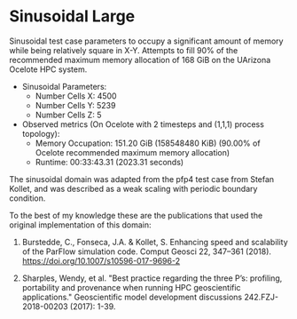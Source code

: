 # Sinusoidal Large
Sinusoidal test case parameters to occupy a significant amount of memory while
being relatively square in X-Y.
Attempts to fill 90% of the recommended maximum memory allocation of 168 GiB on
the UArizona Ocelote HPC system.

* Sinusoidal Parameters:
  + Number Cells X: 4500
  + Number Cells Y: 5239
  + Number Cells Z: 5
* Observed metrics (On Ocelote with 2 timesteps and (1,1,1) process topology):
  + Memory Occupation: 151.20 GiB (158548480 KiB) (90.00% of Ocelote recommended
    maximum memory allocation)
  + Runtime: 00:33:43.31 (2023.31 seconds)

The sinusoidal domain was adapted from the pfp4 test case from Stefan Kollet,
and was described as a weak scaling with periodic boundary condition.

To the best of my knowledge these are the publications that used the original
implementation of this domain:
1. Burstedde, C., Fonseca, J.A. & Kollet, S. Enhancing speed and scalability of
   the ParFlow simulation code. Comput Geosci 22, 347–361 (2018).
   https://doi.org/10.1007/s10596-017-9696-2

2. Sharples, Wendy, et al. "Best practice regarding the three P’s: profiling,
   portability and provenance when running HPC geoscientific applications."
   Geoscientific model development discussions 242.FZJ-2018-00203 (2017): 1-39.
